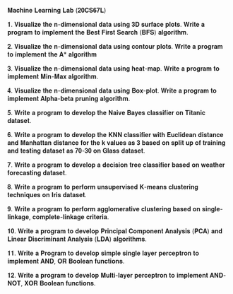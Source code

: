 𝐌𝐚𝐜𝐡𝐢𝐧𝐞 𝐋𝐞𝐚𝐫𝐧𝐢𝐧𝐠 𝐋𝐚𝐛 (𝟐𝟎𝐂𝐒𝟔𝟕𝐋)

𝟏. 𝐕𝐢𝐬𝐮𝐚𝐥𝐢𝐳𝐞 𝐭𝐡𝐞 𝐧-𝐝𝐢𝐦𝐞𝐧𝐬𝐢𝐨𝐧𝐚𝐥 𝐝𝐚𝐭𝐚 𝐮𝐬𝐢𝐧𝐠 𝟑𝐃 𝐬𝐮𝐫𝐟𝐚𝐜𝐞 𝐩𝐥𝐨𝐭𝐬. 𝐖𝐫𝐢𝐭𝐞 𝐚 𝐩𝐫𝐨𝐠𝐫𝐚𝐦 𝐭𝐨 𝐢𝐦𝐩𝐥𝐞𝐦𝐞𝐧𝐭 𝐭𝐡𝐞 𝐁𝐞𝐬𝐭 𝐅𝐢𝐫𝐬𝐭 𝐒𝐞𝐚𝐫𝐜𝐡 (𝐁𝐅𝐒) 𝐚𝐥𝐠𝐨𝐫𝐢𝐭𝐡𝐦.

𝟐. 𝐕𝐢𝐬𝐮𝐚𝐥𝐢𝐳𝐞 𝐭𝐡𝐞 𝐧-𝐝𝐢𝐦𝐞𝐧𝐬𝐢𝐨𝐧𝐚𝐥 𝐝𝐚𝐭𝐚 𝐮𝐬𝐢𝐧𝐠 𝐜𝐨𝐧𝐭𝐨𝐮𝐫 𝐩𝐥𝐨𝐭𝐬. 𝐖𝐫𝐢𝐭𝐞 𝐚 𝐩𝐫𝐨𝐠𝐫𝐚𝐦 𝐭𝐨 𝐢𝐦𝐩𝐥𝐞𝐦𝐞𝐧𝐭 𝐭𝐡𝐞 𝐀* 𝐚𝐥𝐠𝐨𝐫𝐢𝐭𝐡𝐦

𝟑. 𝐕𝐢𝐬𝐮𝐚𝐥𝐢𝐳𝐞 𝐭𝐡𝐞 𝐧-𝐝𝐢𝐦𝐞𝐧𝐬𝐢𝐨𝐧𝐚𝐥 𝐝𝐚𝐭𝐚 𝐮𝐬𝐢𝐧𝐠 𝐡𝐞𝐚𝐭-𝐦𝐚𝐩. 𝐖𝐫𝐢𝐭𝐞 𝐚 𝐩𝐫𝐨𝐠𝐫𝐚𝐦 𝐭𝐨 𝐢𝐦𝐩𝐥𝐞𝐦𝐞𝐧𝐭 𝐌𝐢𝐧-𝐌𝐚𝐱 𝐚𝐥𝐠𝐨𝐫𝐢𝐭𝐡𝐦.

𝟒. 𝐕𝐢𝐬𝐮𝐚𝐥𝐢𝐳𝐞 𝐭𝐡𝐞 𝐧-𝐝𝐢𝐦𝐞𝐧𝐬𝐢𝐨𝐧𝐚𝐥 𝐝𝐚𝐭𝐚 𝐮𝐬𝐢𝐧𝐠 𝐁𝐨𝐱-𝐩𝐥𝐨𝐭. 𝐖𝐫𝐢𝐭𝐞 𝐚 𝐩𝐫𝐨𝐠𝐫𝐚𝐦 𝐭𝐨 𝐢𝐦𝐩𝐥𝐞𝐦𝐞𝐧𝐭 𝐀𝐥𝐩𝐡𝐚-𝐛𝐞𝐭𝐚 𝐩𝐫𝐮𝐧𝐢𝐧𝐠 𝐚𝐥𝐠𝐨𝐫𝐢𝐭𝐡𝐦.

𝟓. 𝐖𝐫𝐢𝐭𝐞 𝐚 𝐩𝐫𝐨𝐠𝐫𝐚𝐦 𝐭𝐨 𝐝𝐞𝐯𝐞𝐥𝐨𝐩 𝐭𝐡𝐞 𝐍𝐚𝐢𝐯𝐞 𝐁𝐚𝐲𝐞𝐬 𝐜𝐥𝐚𝐬𝐬𝐢𝐟𝐢𝐞𝐫 𝐨𝐧 𝐓𝐢𝐭𝐚𝐧𝐢𝐜 𝐝𝐚𝐭𝐚𝐬𝐞𝐭.

𝟔. 𝐖𝐫𝐢𝐭𝐞 𝐚 𝐩𝐫𝐨𝐠𝐫𝐚𝐦 𝐭𝐨 𝐝𝐞𝐯𝐞𝐥𝐨𝐩 𝐭𝐡𝐞 𝐊𝐍𝐍 𝐜𝐥𝐚𝐬𝐬𝐢𝐟𝐢𝐞𝐫 𝐰𝐢𝐭𝐡 𝐄𝐮𝐜𝐥𝐢𝐝𝐞𝐚𝐧 𝐝𝐢𝐬𝐭𝐚𝐧𝐜𝐞 𝐚𝐧𝐝 𝐌𝐚𝐧𝐡𝐚𝐭𝐭𝐚𝐧 𝐝𝐢𝐬𝐭𝐚𝐧𝐜𝐞 𝐟𝐨𝐫 𝐭𝐡𝐞 𝐤 𝐯𝐚𝐥𝐮𝐞𝐬 𝐚𝐬 𝟑 𝐛𝐚𝐬𝐞𝐝 𝐨𝐧 𝐬𝐩𝐥𝐢𝐭 𝐮𝐩 𝐨𝐟 𝐭𝐫𝐚𝐢𝐧𝐢𝐧𝐠 𝐚𝐧𝐝 𝐭𝐞𝐬𝐭𝐢𝐧𝐠 𝐝𝐚𝐭𝐚𝐬𝐞𝐭 𝐚𝐬 𝟕𝟎-𝟑𝟎 𝐨𝐧 𝐆𝐥𝐚𝐬𝐬 𝐝𝐚𝐭𝐚𝐬𝐞𝐭.

𝟕. 𝐖𝐫𝐢𝐭𝐞 𝐚 𝐩𝐫𝐨𝐠𝐫𝐚𝐦 𝐭𝐨 𝐝𝐞𝐯𝐞𝐥𝐨𝐩 𝐚 𝐝𝐞𝐜𝐢𝐬𝐢𝐨𝐧 𝐭𝐫𝐞𝐞 𝐜𝐥𝐚𝐬𝐬𝐢𝐟𝐢𝐞𝐫 𝐛𝐚𝐬𝐞𝐝 𝐨𝐧 𝐰𝐞𝐚𝐭𝐡𝐞𝐫 𝐟𝐨𝐫𝐞𝐜𝐚𝐬𝐭𝐢𝐧𝐠 𝐝𝐚𝐭𝐚𝐬𝐞𝐭.

𝟖. 𝐖𝐫𝐢𝐭𝐞 𝐚 𝐩𝐫𝐨𝐠𝐫𝐚𝐦 𝐭𝐨 𝐩𝐞𝐫𝐟𝐨𝐫𝐦 𝐮𝐧𝐬𝐮𝐩𝐞𝐫𝐯𝐢𝐬𝐞𝐝 𝐊-𝐦𝐞𝐚𝐧𝐬 𝐜𝐥𝐮𝐬𝐭𝐞𝐫𝐢𝐧𝐠 𝐭𝐞𝐜𝐡𝐧𝐢𝐪𝐮𝐞𝐬 𝐨𝐧 𝐈𝐫𝐢𝐬 𝐝𝐚𝐭𝐚𝐬𝐞𝐭.

𝟗. 𝐖𝐫𝐢𝐭𝐞 𝐚 𝐩𝐫𝐨𝐠𝐫𝐚𝐦 𝐭𝐨 𝐩𝐞𝐫𝐟𝐨𝐫𝐦 𝐚𝐠𝐠𝐥𝐨𝐦𝐞𝐫𝐚𝐭𝐢𝐯𝐞 𝐜𝐥𝐮𝐬𝐭𝐞𝐫𝐢𝐧𝐠 𝐛𝐚𝐬𝐞𝐝 𝐨𝐧 𝐬𝐢𝐧𝐠𝐥𝐞-𝐥𝐢𝐧𝐤𝐚𝐠𝐞, 𝐜𝐨𝐦𝐩𝐥𝐞𝐭𝐞-𝐥𝐢𝐧𝐤𝐚𝐠𝐞 𝐜𝐫𝐢𝐭𝐞𝐫𝐢𝐚.

𝟏𝟎. 𝐖𝐫𝐢𝐭𝐞 𝐚 𝐩𝐫𝐨𝐠𝐫𝐚𝐦 𝐭𝐨 𝐝𝐞𝐯𝐞𝐥𝐨𝐩 𝐏𝐫𝐢𝐧𝐜𝐢𝐩𝐚𝐥 𝐂𝐨𝐦𝐩𝐨𝐧𝐞𝐧𝐭 𝐀𝐧𝐚𝐥𝐲𝐬𝐢𝐬 (𝐏𝐂𝐀) 𝐚𝐧𝐝 𝐋𝐢𝐧𝐞𝐚𝐫 𝐃𝐢𝐬𝐜𝐫𝐢𝐦𝐢𝐧𝐚𝐧𝐭 𝐀𝐧𝐚𝐥𝐲𝐬𝐢𝐬 (𝐋𝐃𝐀) 𝐚𝐥𝐠𝐨𝐫𝐢𝐭𝐡𝐦𝐬.

𝟏𝟏. 𝐖𝐫𝐢𝐭𝐞 𝐚 𝐏𝐫𝐨𝐠𝐫𝐚𝐦 𝐭𝐨 𝐝𝐞𝐯𝐞𝐥𝐨𝐩 𝐬𝐢𝐦𝐩𝐥𝐞 𝐬𝐢𝐧𝐠𝐥𝐞 𝐥𝐚𝐲𝐞𝐫 𝐩𝐞𝐫𝐜𝐞𝐩𝐭𝐫𝐨𝐧 𝐭𝐨 𝐢𝐦𝐩𝐥𝐞𝐦𝐞𝐧𝐭 𝐀𝐍𝐃, 𝐎𝐑 𝐁𝐨𝐨𝐥𝐞𝐚𝐧 𝐟𝐮𝐧𝐜𝐭𝐢𝐨𝐧𝐬.

𝟏𝟐. 𝐖𝐫𝐢𝐭𝐞 𝐚 𝐩𝐫𝐨𝐠𝐫𝐚𝐦 𝐭𝐨 𝐝𝐞𝐯𝐞𝐥𝐨𝐩 𝐌𝐮𝐥𝐭𝐢-𝐥𝐚𝐲𝐞𝐫 𝐩𝐞𝐫𝐜𝐞𝐩𝐭𝐫𝐨𝐧 𝐭𝐨 𝐢𝐦𝐩𝐥𝐞𝐦𝐞𝐧𝐭 𝐀𝐍𝐃-𝐍𝐎𝐓, 𝐗𝐎𝐑 𝐁𝐨𝐨𝐥𝐞𝐚𝐧 𝐟𝐮𝐧𝐜𝐭𝐢𝐨𝐧𝐬.
